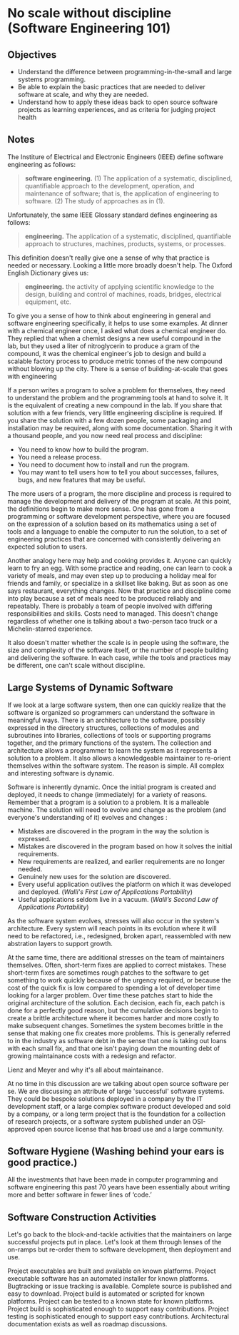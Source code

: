 # No scale without discipline (Software Engineering 101)

## Objectives 
* Understand the difference between programming-in-the-small and large systems programming.
* Be able to explain the basic practices that are needed to deliver software at scale, and why they are needed.
* Understand how to apply these ideas back to open source software projects as learning experiences, and as criteria for judging project health

## Notes
The Institure of Electrical and Electronic Engineers (IEEE) define software engineering as follows: 

> **software engineering.** (1) The application of a systematic, disciplined, quantifiable approach to the development, operation, and maintenance of software; 
> that is, the application of engineering to software. (2) The study of approaches as in (1).

Unfortunately, the same IEEE Glossary standard defines engineering as follows: 

> **engineering.** The application of a systematic, disciplined, quantifiable approach to structures, machines, products, systems, or processes. 

This definition doesn't really give one a sense of why that practice is needed or necessary. 
Looking a little more broadly doesn't help. The Oxford English Dictionary gives us: 

> **engineering.** the activity of applying scientific knowledge to the design, building and control of machines, roads, bridges, electrical equipment, etc.

To give you a sense of how to think about engineering in general and software engineering specifically, it helps to use some examples. 
At dinner with a chemical engineer once, I asked what does a chemical engineer do. 
They replied that when a chemist designs a new useful compound in the lab, but they used a liter of nitroglycerin to produce a gram of the compound, 
it was the chemical engineer's job to design and build a scalable factory process to produce metric tonnes of the new compound without blowing up the city. 
There is a sense of building-at-scale that goes with engineering 

If a person writes a program to solve a problem for themselves, they need to understand the problem and the programming tools at hand to solve it. 
It is the equivalent of creating a new compound in the lab. 
If you share that solution with a few friends, very little engineering discipline is required. 
If you share the solution with a few dozen people, some packaging and installation may be required, along with some documentation. 
Sharing it with a thousand people, and you now need real process and discipline:
* You need to know how to build the program. 
* You need a release process.
* You need to document how to install and run the program. 
* You may want to tell users how to tell you about successes, failures, bugs, and new features that may be useful. 

The more users of a program, the more discipline and process is required to manage the development and delivery of the program at scale. 
At this point, the definitions begin to make more sense. 
One has gone from a programming or software development perspective, where you are focused on the expression of a solution based on its mathematics 
using a set of tools and a language to enable the computer to run the solution, 
to a set of engineering practices that are concerned with consistently delivering an expected solution to users. 

Another analogy here may help and cooking provides it. 
Anyone can quickly learn to fry an egg. 
With some practice and reading, one can learn to cook a variety of meals, 
and may even step up to producing a holiday meal for friends and family, 
or specialize in a skillset like baking. 
But as soon as one says restaurant, everything changes. 
Now that practice and discipline come into play because a set of meals need to be produced reliably and repeatably. 
There is probably a team of people involved with differing responsibilities and skills. 
Costs need to managed. 
This doesn't change regardless of whether one is talking about a two-person taco truck or a Michelin-starred experience. 

It also doesn't matter whether the scale is in people using the software, the size and complexity of the software itself, 
or the number of people building and delivering the software. 
In each case, while the tools and practices may be different, one can't scale without discipline. 

## Large Systems of Dynamic Software
If we look at a large software system, 
then one can quickly realize that the software is organized so programmers can understand the software in meaningful ways. 
There is an architecture to the software, possibly expressed in the directory structures, collections of modules and subroutines into libraries, 
collections of tools or supporting programs together, and the primary functions of the system. 
The collection and architecture allows a programmer to learn the system as it represents a solution to a problem. 
It also allows a knowledgeable maintainer to re-orient themselves within the software system. 
The reason is simple. 
All complex and interesting software is dynamic. 

Software is inherently dynamic. 
Once the initial program is created and deployed, it needs to change (immediately) for a variety of reasons.
Remember that a program is a solution to a problem. It is a malleable machine. 
The solution will need to evolve and change as the problem (and everyone's understanding of it) evolves and changes :
* Mistakes are discovered in the program in the way the solution is expressed.
* Mistakes are discovered in the program based on how it solves the initial requirements. 
* New requirements are realized, and earlier requirements are no longer needed. 
* Genuinely new uses for the solution are discovered.
* Every useful application outlives the platform on which it was developed and deployed. (*Walli's First Law of Applications Portability*)
* Useful applications seldom live in a vacuum. (*Walli’s Second Law of Applications Portability*)

As the software system evolves, stresses will also occur in the system's architecture. 
Every system will reach points in its evolution where it will need to be refactored, 
i.e., redesigned, broken apart, reassembled with new abstration layers to support growth. 

At the same time, there are additional stresses on the team of maintainers themselves.
Often, short-term fixes are applied to correct mistakes. 
These short-term fixes are sometimes rough patches to the software to get something to work quickly because of the urgency required,
or because the cost of the quick fix is low compared to spending a lot of developer time looking for a larger problem. 
Over time these patches start to hide the original architecture of the solution. 
Each decision, each fix, each patch is done for a perfectly good reason, 
but the cumulative decisions begin to create a brittle architecture where it becomes harder and more costly to make subsequent changes. 
Sometimes the system becomes brittle in the sense that making one fix creates more problems. 
This is generally referred to in the industry as software debt in the sense that one is taking out loans with each small fix, 
and that one isn't paying down the mounting debt of growing maintainance costs with a redesign and refactor. 

Lienz and Meyer and why it's all about maintainance. 

At no time in this discussion are we talking about open source software per se. 
We are discussing an attribute of large 'successful' software systems. 
They could be bespoke solutions deployed in a company by the IT development staff, 
or a large complex software product developed and sold by a company, 
or a long term  project that is the foundation for a collection of research projects, 
or a software system published under an OSI-approved open source license that has broad use and a large community. 

## Software Hygiene (Washing behind your ears is good practice.)

All the investments that have been made in computer programming and software engineering this past 70 years have been essentially about writing more and better software in fewer lines of ‘code.’  


## Software Construction Activities
Let's go back to the block-and-tackle activities that the maintainers on large successful projects put in place.
Let's look at them through lenses of the on-ramps but re-order them to software development, then deployment and use. 

Project executables are built and available on known platforms.
Project executable software has an automated installer for known platforms.
Bugtracking or issue tracking is available.
Complete source is published and easy to download.
Project build is automated or scripted for known platforms.
Project can be tested to a known state for known platforms.
Project build is sophisticated enough to support easy contributions.
Project testing is sophisticated enough to support easy contributions.
Architectural documentation exists as well as roadmap discussions.

